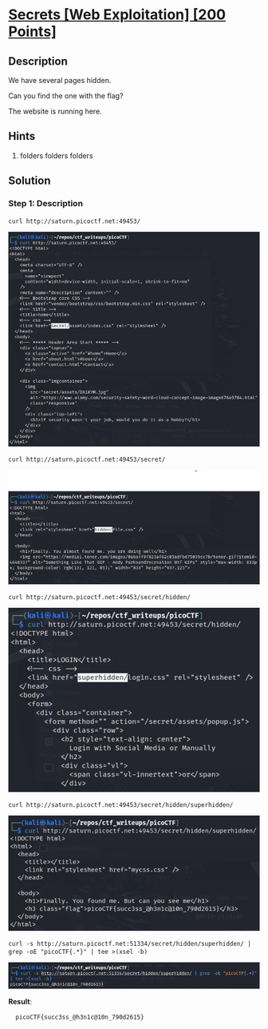 # [Secrets [Web Exploitation] [200 Points]](https://play.picoctf.org/practice/challenge/296?category=1&originalEvent=70&page=1) #

## Description ##
We have several pages hidden. 

Can you find the one with the flag?

The website is running here.

## Hints ##
1. folders folders folders

## Solution ##

### Step 1: Description ###

    curl http://saturn.picoctf.net:49453/

![](images/webpage.png)

    curl http://saturn.picoctf.net:49453/secret/

![](images/webpage_secret.png)

    curl http://saturn.picoctf.net:49453/secret/hidden/
    
![](images/webpage_hidden.png)

    curl http://saturn.picoctf.net:49453/secret/hidden/superhidden/

![](images/webpage_superhidden.png)
    
    curl -s http://saturn.picoctf.net:51334/secret/hidden/superhidden/ | grep -oE "picoCTF{.*}" | tee >(xsel -b)

![](images/webpage_retrieveFlag.png)

**Result**:

      picoCTF{succ3ss_@h3n1c@10n_790d2615}

